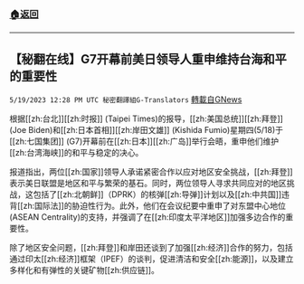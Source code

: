 ###  [:house:返回](README.md)
---


## 【秘翻在线】G7开幕前美日领导人重申维持台海和平的重要性
`5/19/2023 12:28 PM UTC 秘密翻譯組G-Translators` [轉載自GNews](https://gnews.org/articles/1314167)

根据[[zh:台北]][[zh:时报]] (Taipei Times)的报导，[[zh:美国总统]][[zh:拜登]] (Joe Biden)和[[zh:日本首相]][[zh:岸田文雄]] (Kishida Fumio)星期四(5/18)于[[zh:七国集团]] (G7)开幕前在[[zh:日本]][[zh:广岛]]举行会晤，重申他们维护[[zh:台湾海峡]]的和平与稳定的决心。

报道指出，两位[[zh:国家]]领导人承诺紧密合作以应对地区安全挑战，[[zh:拜登]]表示美日联盟是地区和平与繁荣的基石。同时，两位领导人寻求共同应对的地区挑战，这包括了[[zh:北朝鲜]]（DPRK）的核弹[[zh:导弹]]计划以及[[zh:中共国]]违背[[zh:国际法]]的胁迫性行为。此外，他们在会议纪要中重申了对东盟中心地位(ASEAN Centrality)的支持，并强调了在[[zh:印度太平洋地区]]加强多边合作的重要性。

除了地区安全问题，[[zh:拜登]]和岸田还谈到了加强[[zh:经济]]合作的努力，包括通过印太[[zh:经济]]框架（IPEF）的谈判，促进清洁和安全[[zh:能源]]，以及建立多样化和有弹性的关键矿物[[zh:供应链]]。
